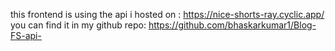 this frontend is using the api i hosted on  : https://nice-shorts-ray.cyclic.app/ 
you can find it in my github repo: https://github.com/bhaskarkumar1/Blog-FS-api-